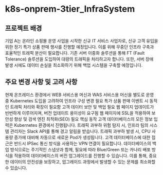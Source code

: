 # k8s-onprem-3tier_InfraSystem

## 프로젝트 배경
기업 A는 온라인 쇼핑몰 운영 사업을 시작한 신규 IT 서비스 사업자로, 신규 고객 유입을 위한 정기 특가 상품 판매 행사를 진행할 예정입니다. 이를 위해 무중단 인프라 구축과 효율적인 트래픽 분산이 필요합니다. 기존 서버 이중화 솔루션을 통해 FT (Fault Tolerance) 솔루션을 도입하여 대량의 트래픽을 처리하고자 합니다. 또한, 서버 장애 발생 시에도 데이터 손실을 최소화하기 위해 백업 시스템을 구축할 예정입니다.

## 주요 변경 사항 및 고려 사항
현재 온프레미스 환경에서 WEB 서비스용 머신과 WAS 서비스용 머신을 별도로 운영 중
Kubernetes 도입을 고려하여 인프라 구성 변경 필요
특가 상품 판매 이벤트 시 동적인 트래픽 처리와 확장이 필요함
고객 데이터 보안 및 백업 필요
웹 페이지 업데이트가 빈번하게 이루어지며, 버전 업데이트 용이성이 요구됨
웹 페이지에 SSL을 적용하여 보안성 향상 및 검색 엔진 최적화(SEO) 필요
핵심 동작
고객 데이터베이스의 모든 정보 입력은 Kubernetes 환경에서 진행됩니다.
트래픽 과부하 위험 탐지 시, 인프라 팀의 시스템 관리자는 Slack API를 통해 경고 알림을 받습니다.
트래픽 과부하 발생 시, CPU 사용량 증가에 대비해 자동으로 새로운 Pod가 생성됩니다.
고객 데이터베이스에 대한 접근은 반드시 IPSec 통신 방식을 사용하는 VPN 연결이 필요합니다.
데이터베이스의 백업 방식으로는 주기적인 스냅샷과 함께, 필요에 따라 Blue/Green 또는 카나리 배포 방식을 적용하여 데이터베이스의 버전 업그레이드를 진행할 수 있습니다. 이를 통해, 중요한 데이터의 안전성을 보장하고, 업그레이드 과정에서 발생할 수 있는 문제를 최소화할 수 있습니다.
